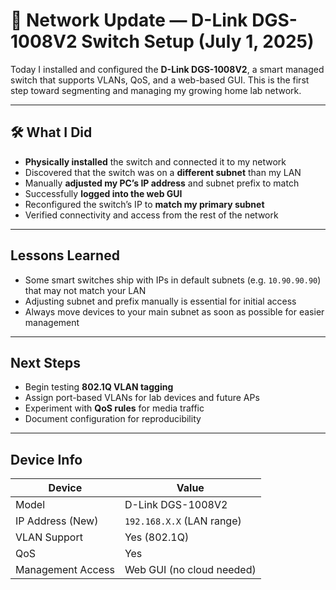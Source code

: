 # 🔌 Network Update — D-Link DGS-1008V2 Switch Setup (July 1, 2025)

Today I installed and configured the **D-Link DGS-1008V2**, a smart managed switch that supports VLANs, QoS, and a web-based GUI. This is the first step toward segmenting and managing my growing home lab network.

---

## 🛠️ What I Did

- **Physically installed** the switch and connected it to my network
- Discovered that the switch was on a **different subnet** than my LAN
- Manually **adjusted my PC’s IP address** and subnet prefix to match
- Successfully **logged into the web GUI**
- Reconfigured the switch’s IP to **match my primary subnet**
- Verified connectivity and access from the rest of the network

---

## Lessons Learned

- Some smart switches ship with IPs in default subnets (e.g. `10.90.90.90`) that may not match your LAN
- Adjusting subnet and prefix manually is essential for initial access
- Always move devices to your main subnet as soon as possible for easier management

---

## Next Steps

- Begin testing **802.1Q VLAN tagging**
- Assign port-based VLANs for lab devices and future APs
- Experiment with **QoS rules** for media traffic
- Document configuration for reproducibility

---

## Device Info

| Device                  | Value                        |
|-------------------------|------------------------------|
| Model                   | D-Link DGS-1008V2            |
| IP Address (New)        | `192.168.X.X` (LAN range)    |
| VLAN Support            | Yes (802.1Q)                 |
| QoS                     | Yes                          |
| Management Access       | Web GUI (no cloud needed)    |


